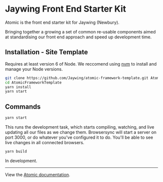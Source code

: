 # Jaywing Front End Starter Kit

Atomic is the front end starter kit for Jaywing (Newbury).

Bringing together a growing a set of common re-usable components aimed at standardising our front end approach and speed
up development time.


## Installation - Site Template

Requires at least version 6 of Node. We reccomend using [nvm](https://github.com/creationix/nvm) to install and manage
your Node versions.

```bash
git clone https://github.com/Jaywing/atomic-framework-template.git AtomicFrameworkTemplate
cd AtomicFrameworkTemplate
yarn install
yarn start
```

## Commands

```bash
yarn start
```

This runs the development task, which starts compiling, watching, and live updating all our files as we change them.
Browsersync will start a server on port 3000, or do whatever you've configured it to do. You'll be able to see live
changes in all connected browsers.

```bash
yarn build
```

In development.

---

View the [Atomic documentation](http://atomic.preview8.jaywing.com/docs/).
